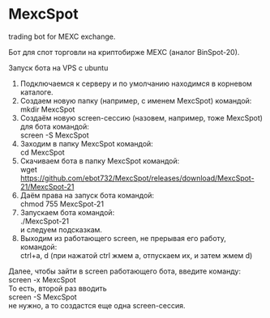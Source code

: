# MexcSpot
trading bot for MEXC exchange. 


Бот для спот торговли на криптобирже MEXC (аналог BinSpot-20).

Запуск бота на VPS с ubuntu
1. Подключаемся к серверу и по умолчанию находимся в корневом каталоге.
2. Создаем новую папку (например, с именем MexcSpot) командой:  
mkdir MexcSpot
3. Создаём новую screen-сессию (назовем, например, тоже MexcSpot) для  бота командой:  
screen -S MexcSpot
4. Заходим в папку MexcSpot командой:  
cd MexcSpot
5. Скачиваем бота в папку MexcSpot командой:  
wget https://github.com/ebot732/MexcSpot/releases/download/MexcSpot-21/MexcSpot-21
6. Даём права на запуск бота командой:  
chmod 755 MexcSpot-21
7. Запускаем  бота командой:  
./MexcSpot-21  
и следуем подсказкам.
8. Выходим из работающего screen, не прерывая его работу, командой:  
ctrl+a, d (при нажатой ctrl жмем а, отпускаем их, и затем жмем d)

Далее, чтобы зайти в screen работающего бота, введите команду:  
screen -x MexcSpot  
То есть, второй раз вводить  
screen -S MexcSpot  
не нужно, а то создастся еще одна screen-сессия.
